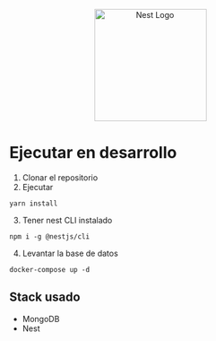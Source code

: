 <p align="center">
  <a href="http://nestjs.com/" target="blank"><img src="https://nestjs.com/img/logo-small.svg" width="200" alt="Nest Logo" /></a>
</p>

# Ejecutar en desarrollo

1. Clonar el repositorio
2. Ejecutar
```
yarn install
```
3. Tener nest CLI instalado

```
npm i -g @nestjs/cli
```
4. Levantar la base de datos
```
docker-compose up -d
```

## Stack usado
* MongoDB
* Nest